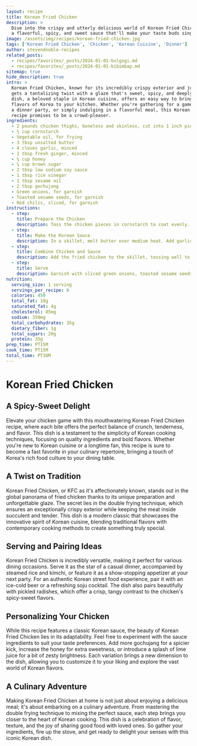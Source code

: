 ```yaml
---
layout: recipe
title: Korean Fried Chicken
description: >
  Dive into the crispy and utterly delicious world of Korean Fried Chicken, coated in
  a flavorful, spicy, and sweet sauce that'll make your taste buds sing.
image: /assets/img/recipes/korean-fried-chicken.jpg
tags: ['Korean Fried Chicken', 'Chicken', 'Korean Cuisine', 'Dinner']
author: stevendnoble-recipes
related_posts:
  - recipes/favorites/_posts/2024-01-01-bulgogi.md
  - recipes/favorites/_posts/2024-01-01-bibimbap.md
sitemap: true
hide_description: true
intro: >
  Korean Fried Chicken, known for its incredibly crispy exterior and juicy interior,
  gets a tantalizing twist with a glaze that's sweet, spicy, and deeply savory. This
  dish, a beloved staple in Korean cuisine, offers an easy way to bring the vibrant
  flavors of Korea to your kitchen. Whether you're gathering for a game day, hosting
  a dinner party, or simply indulging in a flavorful meal, this Korean Fried Chicken
  recipe promises to be a crowd-pleaser.
ingredients:
  - 2 pounds chicken thighs, boneless and skinless, cut into 1 inch pieces
  - ½ cup cornstarch
  - Vegetable oil, for frying
  - 3 tbsp unsalted butter
  - 4 cloves garlic, minced
  - 1 tbsp fresh ginger, minced
  - ¼ cup honey
  - ¼ cup brown sugar
  - 2 tbsp low sodium soy sauce
  - 1 tbsp rice vinegar
  - 1 tbsp sesame oil
  - 2 tbsp gochujang
  - Green onions, for garnish
  - Toasted sesame seeds, for garnish
  - Red chilis, sliced, for garnish
instructions:
  - step:
    title: Prepare the Chicken
    description: Toss the chicken pieces in cornstarch to coat evenly. Heat about 3 inches of oil in a heavy bottom pan to 375°F and fry the chicken in batches until golden and crispy, about 3-4 minutes per batch. Drain on a paper towel-lined plate.
  - step:
    title: Make the Korean Sauce
    description: In a skillet, melt butter over medium heat. Add garlic and ginger, cooking until aromatic. Stir in honey, brown sugar, soy sauce, rice vinegar, sesame oil, and gochujang, cooking until the sauce thickens slightly.
  - step:
    title: Combine Chicken and Sauce
    description: Add the fried chicken to the skillet, tossing well to coat each piece in the sauce. Ensure the chicken is evenly covered and the sauce is absorbed.
  - step:
    title: Serve
    description: Garnish with sliced green onions, toasted sesame seeds, and red chilis. Serve hot for a delightful mix of textures and flavors that's characteristic of Korean Fried Chicken.
nutrition:
  serving_size: 1 serving
  servings_per_recipe: 6
  calories: 450
  total_fat: 18g
  saturated_fat: 4g
  cholesterol: 85mg
  sodium: 350mg
  total_carbohydrates: 35g
  dietary_fiber: 1g
  total_sugars: 20g
  protein: 35g
prep_time: PT15M
cook_time: PT15M
total_time: PT30M
---
```


# Korean Fried Chicken

## A Spicy-Sweet Delight

Elevate your chicken game with this mouthwatering Korean Fried Chicken recipe, where each bite offers the perfect balance of crunch, tenderness, and flavor. This dish is a testament to the simplicity of Korean cooking techniques, focusing on quality ingredients and bold flavors. Whether you're new to Korean cuisine or a longtime fan, this recipe is sure to become a fast favorite in your culinary repertoire, bringing a touch of Korea's rich food culture to your dining table.

## A Twist on Tradition

Korean Fried Chicken, or KFC as it's affectionately known, stands out in the global panorama of fried chicken thanks to its unique preparation and unforgettable glaze. The secret lies in the double frying technique, which ensures an exceptionally crispy exterior while keeping the meat inside succulent and tender. This dish is a modern classic that showcases the innovative spirit of Korean cuisine, blending traditional flavors with contemporary cooking methods to create something truly special.

## Serving and Pairing Ideas

Korean Fried Chicken is incredibly versatile, making it perfect for various dining occasions. Serve it as the star of a casual dinner, accompanied by steamed rice and kimchi, or feature it as a show-stopping appetizer at your next party. For an authentic Korean street food experience, pair it with an ice-cold beer or a refreshing soju cocktail. The dish also pairs beautifully with pickled radishes, which offer a crisp, tangy contrast to the chicken's spicy-sweet flavors.

## Personalizing Your Chicken

While this recipe features a classic Korean sauce, the beauty of Korean Fried Chicken lies in its adaptability. Feel free to experiment with the sauce ingredients to suit your taste preferences. Add more gochujang for a spicier kick, increase the honey for extra sweetness, or introduce a splash of lime juice for a bit of zesty brightness. Each variation brings a new dimension to the dish, allowing you to customize it to your liking and explore the vast world of Korean flavors.

## A Culinary Adventure

Making Korean Fried Chicken at home is not just about enjoying a delicious meal; it's about embarking on a culinary adventure. From mastering the double frying technique to mixing the perfect sauce, each step brings you closer to the heart of Korean cooking. This dish is a celebration of flavor, texture, and the joy of sharing good food with loved ones. So gather your ingredients, fire up the stove, and get ready to delight your senses with this iconic Korean dish.